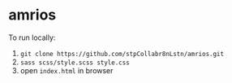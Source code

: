 # amrios

To run locally:
1. `git clone https://github.com/stpCollabr8nLstn/amrios.git` 
2. `sass scss/style.scss style.css`
3. open `index.html` in browser
